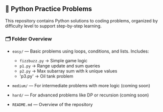 
## 🐍 Python Practice Problems

This repository contains Python solutions to coding problems, organized by difficulty level to support step-by-step learning.

### 🗂️ Folder Overview

* `easy/` — Basic problems using loops, conditions, and lists.
  Includes:
     * `fizzbuzz.py` → Simple game logic
     * `p1.py` → Range update and sum queries
     * `p2.py` → Max subarray sum with k unique values
     * 'p3.py' → Oil tank problem

* `medium/` — For intermediate problems with more logic (coming soon)

* `hard/` — For advanced problems like DP or recursion (coming soon)

* `README.md` — Overview of the repository


